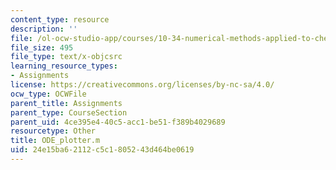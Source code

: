 ```yaml
---
content_type: resource
description: ''
file: /ol-ocw-studio-app/courses/10-34-numerical-methods-applied-to-chemical-engineering-fall-2015/24e15ba62112c5c1805243d464be0619_ODE_plotter.m
file_size: 495
file_type: text/x-objcsrc
learning_resource_types:
- Assignments
license: https://creativecommons.org/licenses/by-nc-sa/4.0/
ocw_type: OCWFile
parent_title: Assignments
parent_type: CourseSection
parent_uid: 4ce395e4-40c5-acc1-be51-f389b4029689
resourcetype: Other
title: ODE_plotter.m
uid: 24e15ba6-2112-c5c1-8052-43d464be0619
---
```

